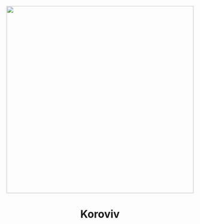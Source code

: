 <p  align="center">
<a  href="https://github.com/Egnod/koroviev">
<img width="500" src="https://gist.githubusercontent.com/Egnod/7cf16c66ed6da1656b069cf89b862aa8/raw/7bc095078d53f7384d5a5b44d47a2195fb76411c/krv_logo.svg">
</a>
<h1  align="center">
Koroviv
</h1>
</p>
